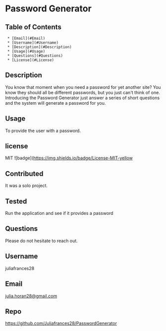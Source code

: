 
  # Password Generator 

   ## Table of Contents
     * [Email](#Email)
     * [Username](#Username)
     * [Description](#Description)
     * [Usage](#Usage)
     * [Questions](#Questions)
     * [License](#License)
     
  ## Description
  You know that moment when you need a password for yet another site?  You know they should all be different passwords, but you just can't think of one. Introducing the Password Generator just answer a series of short questions and the system will generate a password for you.  

  ## Usage 
  To provide the user with a password.

  ## license 
  MIT ![badge](https://img.shields.io/badge/License-MIT-yellow

  ## Contributed
  It was a solo project.  

  ## Tested
  Run the application and see if it provides a password 

  ## Questions 
   Please do not hesitate to reach out. 

  ## Username
  juliafrances28 


  ## Email 
  julia.horan28@gmail.com

  ## Repo
  https://github.com/Juliafrances28/PasswordGenerator
  
